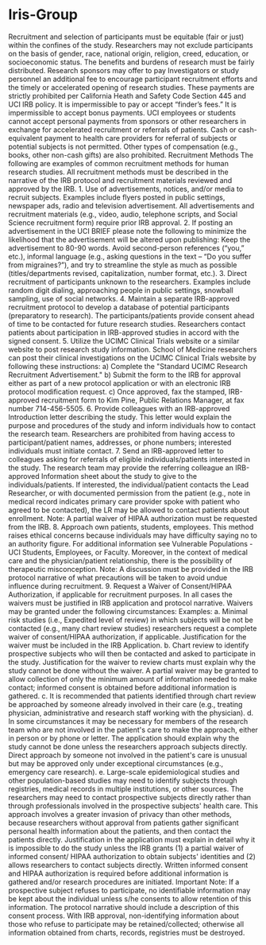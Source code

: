 # Iris-Group
Recruitment and selection of participants must be equitable (fair or just) within the confines of the study. Researchers may not exclude participants on the basis of gender, race, national origin, religion, creed, education, or socioeconomic status.  The benefits and burdens of research must be fairly distributed.  Research sponsors may offer to pay Investigators or study personnel an additional fee to encourage participant recruitment efforts and the timely or accelerated opening of research studies. These payments are strictly prohibited per California Heath and Safety Code Section 445 and UCI IRB policy.  It is impermissible to pay or accept “finder’s fees.” It is impermissible to accept bonus payments. UCI employees or students cannot accept personal payments from sponsors or other researchers in exchange for accelerated recruitment or referrals of patients. Cash or cash-equivalent payment to health care providers for referral of subjects or potential subjects is not permitted. Other types of compensation (e.g., books, other non-cash gifts) are also prohibited. Recruitment Methods The following are examples of common recruitment methods for human research studies. All recruitment methods must be described in the narrative of the IRB protocol and recruitment materials reviewed and approved by the IRB.  1. Use of advertisements, notices, and/or media to recruit subjects. Examples include flyers posted in public settings, newspaper ads, radio and television advertisement. All advertisements and recruitment materials (e.g., video, audio, telephone scripts, and Social Science recruitment form) require prior IRB approval.  2. If posting an advertisement in the UCI BRIEF please note the following to minimize the likelihood that the advertisement will be altered upon publishing: Keep the advertisement to 80-90 words. Avoid second-person references (“you,” etc.), informal language (e.g., asking questions in the text – “Do you suffer from migraines?”), and try to streamline the style as much as possible (titles/departments revised, capitalization, number format, etc.).  3. Direct recruitment of participants unknown to the researchers. Examples include random digit dialing, approaching people in public settings, snowball sampling, use of social networks.  4. Maintain a separate IRB-approved recruitment protocol to develop a database of potential participants (preparatory to research). The participants/patients provide consent ahead of time to be contacted for future research studies. Researchers contact patients about participation in IRB-approved studies in accord with the signed consent.  5. Utilize the UCIMC Clinical Trials website or a similar website to post research study information. School of Medicine researchers can post their clinical investigations on the UCIMC Clinical Trials website by following these instructions:  a)  Complete the "Standard UCIMC Research Recruitment Advertisement."  b)  Submit the form to the IRB for approval either as part of a new protocol application or with an electronic IRB protocol modification request.  c)  Once approved, fax the stamped, IRB-approved recruitment form to Kim Pine, Public Relations Manager, at fax number 714-456-5505.  6. Provide colleagues with an IRB-approved Introduction letter describing the study. This letter would explain the purpose and procedures of the study and inform individuals how to contact the research team. Researchers are prohibited from having access to participant/patient names, addresses, or phone numbers; interested individuals must initiate contact.  7. Send an IRB-approved letter to colleagues asking for referrals of eligible individuals/patients interested in the study. The research team may provide the referring colleague an IRB-approved Information sheet about the study to give to the individuals/patients. If interested, the individual/patient contacts the Lead Researcher, or with documented permission from the patient (e.g., note in medical record indicates primary care provider spoke with patient who agreed to be contacted), the LR may be allowed to contact patients about enrollment. Note: A partial waiver of HIPAA authorization must be requested from the IRB.  8. Approach own patients, students, employees. This method raises ethical concerns because individuals may have difficulty saying no to an authority figure. For additional information see Vulnerable Populations - UCI Students, Employees, or Faculty. Moreover, in the context of medical care and the physician/patient relationship, there is the possibility of therapeutic misconception. Note: A discussion must be provided in the IRB protocol narrative of what precautions will be taken to avoid undue influence during recruitment.  9. Request a Waiver of Consent/HIPAA Authorization, if applicable for recruitment purposes. In all cases the waivers must be justified in IRB application and protocol narrative. Waivers may be granted under the following circumstances:  Examples:  a. Minimal risk studies (i.e., Expedited level of review) in which subjects will be not be contacted (e.g., many chart review studies) researchers request a complete waiver of consent/HIPAA authorization, if applicable. Justification for the waiver must be included in the IRB Application.  b. Chart review to identify prospective subjects who will then be contacted and asked to participate in the study. Justification for the waiver to review charts must explain why the study cannot be done without the waiver. A partial waiver may be granted to allow collection of only the minimum amount of information needed to make contact; informed consent is obtained before additional information is gathered.  c. It is recommended that patients identified through chart review be approached by someone already involved in their care (e.g., treating physician, administrative and research staff working with the physician).  d. In some circumstances it may be necessary for members of the research team who are not involved in the patient's care to make the approach, either in person or by phone or letter. The application should explain why the study cannot be done unless the researchers approach subjects directly. Direct approach by someone not involved in the patient's care is unusual but may be approved only under exceptional circumstances (e.g., emergency care research).  e. Large-scale epidemiological studies and other population-based studies may need to identify subjects through registries, medical records in multiple institutions, or other sources. The researchers may need to contact prospective subjects directly rather than through professionals involved in the prospective subjects' health care. This approach involves a greater invasion of privacy than other methods, because researchers without approval from patients gather significant personal health information about the patients, and then contact the patients directly. Justification in the application must explain in detail why it is impossible to do the study unless the IRB grants (1) a partial waiver of informed consent/ HIPAA authorization to obtain subjects' identities and (2) allows researchers to contact subjects directly. Written informed consent and HIPAA authorization is required before additional information is gathered and/or research procedures are initiated.  Important Note: If a prospective subject refuses to participate, no identifiable information may be kept about the individual unless s/he consents to allow retention of this information. The protocol narrative should include a description of this consent process. With IRB approval, non-identifying information about those who refuse to participate may be retained/collected; otherwise all information obtained from charts, records, registries must be destroyed.
